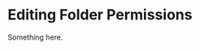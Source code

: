 [title]: # (Editing Folder Permissions)
[tags]: # (XXX)
[priority]: # (4206)
# Editing Folder Permissions
Something here.
